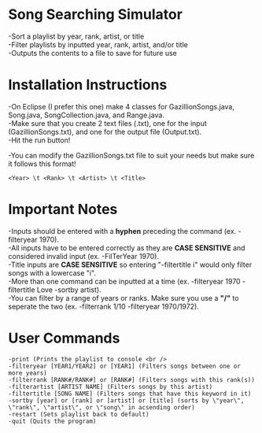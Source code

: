 # Song Searching Simulator

-Sort a playlist by year, rank, artist, or title <br />
-Filter playlists by inputted year, rank, artist, and/or title <br /> 
-Outputs the contents to a file to save for future use <br />

# Installation Instructions

-On Eclipse (I prefer this one) make 4 classes for GazillionSongs.java, Song.java, SongCollection.java, and Range.java. <br />
-Make sure that you create 2 text files (.txt), one for the input (GazillionSongs.txt), and one for the output file (Output.txt). <br />
-Hit the run button! <br />

-You can modify the GazillionSongs.txt file to suit your needs but make sure it follows this format! <br />
```
<Year> \t <Rank> \t <Artist> \t <Title>
```

# Important Notes

-Inputs should be entered with a **hyphen** preceding the command (ex. -filteryear 1970). <br />
-All inputs have to be entered correctly as they are **CASE SENSITIVE** and considered invalid input (ex. -FilTerYear 1970). <br />
-Title inputs are **CASE SENSITIVE** so entering "-filtertitle i" would only filter songs with a lowercase "i". <br />
-More than one command can be inputted at a time (ex. -filteryear 1970 -filtertitle Love -sortby artist). <br />
-You can filter by a range of years or ranks. Make sure you use a **"/"** to seperate the two (ex. -filterrank 1/10 -filteryear 1970/1972). <br />

# User Commands
```
-print (Prints the playlist to console <br />
-filteryear [YEAR1/YEAR2] or [YEAR1] (Filters songs between one or more years) 
-filterrank [RANK#/RANK#] or [RANK#] (Filters songs with this rank(s))
-filterartist [ARTIST NAME] (Filters songs by this artist)
-filtertitle [SONG NAME] (Filters songs that have this keyword in it)
-sortby [year] or [rank] or [artist] or [title] (sorts by \"year\", \"rank\", \"artist\", or \"song\" in acsending order)
-restart (Sets playlist back to default)
-quit (Quits the program) 
```

